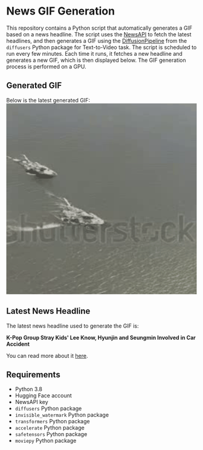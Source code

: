 # News GIF Generation
This repository contains a Python script that automatically generates a GIF based on a news headline. The script uses the [NewsAPI](https://newsapi.org/) to fetch the latest headlines, and then generates a GIF using the [DiffusionPipeline](https://github.com/huggingface/diffusers) from the `diffusers` Python package for Text-to-Video task.
The script is scheduled to run every few minutes. Each time it runs, it fetches a new headline and generates a new GIF, which is then displayed below. The GIF generation process is performed on a GPU.

## Generated GIF
Below is the latest generated GIF:
![Generated GIF](output.gif?raw=true&v=1695377338)

## Latest News Headline
The latest news headline used to generate the GIF is:

**K-Pop Group Stray Kids' Lee Know, Hyunjin and Seungmin Involved in Car Accident**

You can read more about it [here](https://www.eonline.com/news/1386054/k-pop-group-stray-kids-lee-know-hyunjin-and-seungmin-involved-in-car-accident).

## Requirements
- Python 3.8
- Hugging Face account
- NewsAPI key
- `diffusers` Python package
- `invisible_watermark` Python package
- `transformers` Python package
- `accelerate` Python package
- `safetensors` Python package
- `moviepy` Python package
